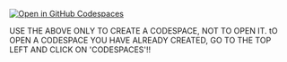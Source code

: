 [![Open in GitHub Codespaces](https://github.com/codespaces/badge.svg)](https://codespaces.new/&quickstart=1)

USE THE ABOVE ONLY TO CREATE A CODESPACE, NOT TO OPEN IT. tO OPEN A CODESPACE YOU HAVE ALREADY CREATED, GO TO THE TOP LEFT AND CLICK ON 'CODESPACES'!!
